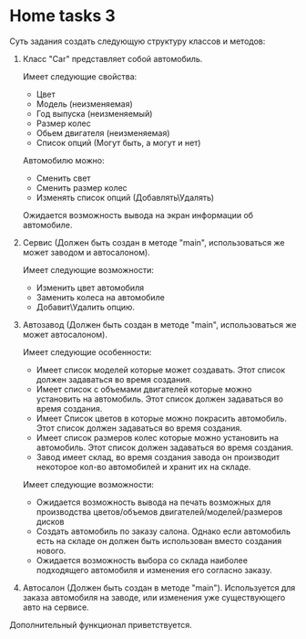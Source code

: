 # Home tasks 3


Суть задания создать следующую структуру классов и методов:

1) Класс "Car" представляет собой автомобиль.

   Имеет следующие свойства:
   * Цвет
   * Модель (неизменяемая)
   * Год выпуска (неизменяемый)
   * Размер колес
   * Обьем двигателя (неизменяемая)
   * Список опций (Могут быть, а могут и нет)

   Автомобилю можно:
   * Сменить свет
   * Сменить размер колес
   * Изменять список опций (Добавлять\Удалять)

   Ожидается возможность вывода на экран информации об автомобиле.

2) Сервис (Должен быть создан в методе "main", использоваться же может заводом и
   автосалоном).

   Имеет следующие возможности:
   * Изменить цвет автомобиля
   * Заменить колеса на автомобиле
   * Добавит\Удалить опцию.

3) Автозавод (Должен быть создан в методе "main", использоваться же может автосалоном).

   Имеет следующие особенности:
   * Имеет список моделей которые может создавать. Этот список должен задаваться
   во время создания.
   * Имеет список с объемами двигателей которые можно установить на автомобиль.
   Этот список должен задаваться во время создания.
   * Имеет Список цветов в которые можно покрасить автомобиль. Этот список
   должен задаваться во время создания.
   * Имеет список размеров колес которые можно установить на автомобиль. Этот
   список должен задаваться во время создания.
   * Завод имеет склад, во время создания завода он производит некоторое кол-во
   автомобилей и хранит их на складе.

   Имеет следующие возможности:
   * Ожидается возможность вывода на печать возможных для производства
   цветов/объемов двигателей/моделей/размеров дисков
   * Создать автомобиль по заказу салона. Однако если автомобиль есть на
   складе он должен быть использован вместо создания нового.
   * Ожидается возможность выбора со склада наиболее подходящего автомобиля
   и изменения его согласно заказу.

4) Автосалон (Должен быть создан в методе "main"). Используется для заказа
   автомобиля на заводе, или изменения уже существующего авто на сервисе.



Дополнительный функционал приветствуется.
